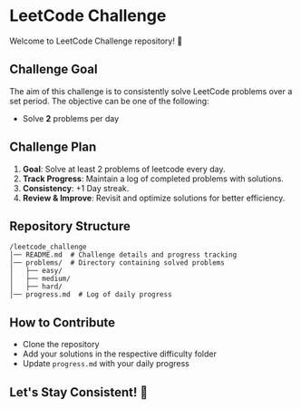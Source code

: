 # LeetCode Challenge

Welcome to LeetCode Challenge repository! 🚀

## Challenge Goal

The aim of this challenge is to consistently solve LeetCode problems over a set period. The objective can be one of the following:

-   Solve **2** problems per day

## Challenge Plan

1. **Goal**: Solve at least 2 problems of leetcode every day.
2. **Track Progress**: Maintain a log of completed problems with solutions.
3. **Consistency**: +1 Day streak.
4. **Review & Improve**: Revisit and optimize solutions for better efficiency.

## Repository Structure

```
/leetcode_challenge
│── README.md  # Challenge details and progress tracking
│── problems/  # Directory containing solved problems
│   ├── easy/
│   ├── medium/
│   ├── hard/
│── progress.md  # Log of daily progress
```

## How to Contribute

-   Clone the repository
-   Add your solutions in the respective difficulty folder
-   Update `progress.md` with your daily progress

## Let's Stay Consistent! 💪
